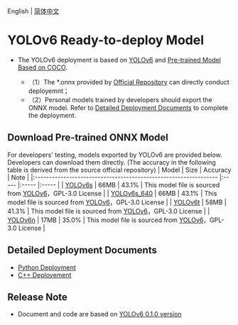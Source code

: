 English | [简体中文](README_CN.md)

# YOLOv6 Ready-to-deploy Model


- The YOLOv6 deployment is based on [YOLOv6](https://github.com/meituan/YOLOv6/releases/tag/0.1.0) and [Pre-trained Model Based on COCO](https://github.com/meituan/YOLOv6/releases/tag/0.1.0).

  - （1）The *.onnx provided by [Official Repository](https://github.com/meituan/YOLOv6/releases/tag/0.1.0) can directly conduct deployemnt；
  - （2）Personal models trained by developers should export the ONNX model. Refer to [Detailed Deployment Documents](#Detailed-Deployment-Documents) to complete the deployment.



## Download Pre-trained ONNX Model

For developers' testing, models exported by YOLOv6 are provided below. Developers can download them directly. (The accuracy in the following table is derived from the source official repository)
| Model                                                               | Size    | Accuracy    | Note |
|:---------------------------------------------------------------- |:----- |:----- |:----- |
| [YOLOv6s](https://bj.bcebos.com/paddlehub/fastdeploy/yolov6s.onnx) | 66MB | 43.1% | This model file is sourced from [YOLOv6](https://github.com/meituan/YOLOv6)，GPL-3.0 License |
| [YOLOv6s_640](https://bj.bcebos.com/paddlehub/fastdeploy/yolov6s-640x640.onnx) | 66MB | 43.1% | This model file is sourced from [YOLOv6](https://github.com/meituan/YOLOv6)，GPL-3.0 License |
| [YOLOv6t](https://bj.bcebos.com/paddlehub/fastdeploy/yolov6t.onnx) | 58MB | 41.3% | This model file is sourced from [YOLOv6](https://github.com/meituan/YOLOv6)，GPL-3.0 License |
| [YOLOv6n](https://bj.bcebos.com/paddlehub/fastdeploy/yolov6n.onnx) | 17MB | 35.0% | This model file is sourced from [YOLOv6](https://github.com/meituan/YOLOv6)，GPL-3.0 License |



## Detailed Deployment Documents

- [Python Deployment](python)
- [C++ Deployement](cpp)


## Release Note

- Document and code are based on [YOLOv6 0.1.0 version](https://github.com/meituan/YOLOv6/releases/tag/0.1.0) 
